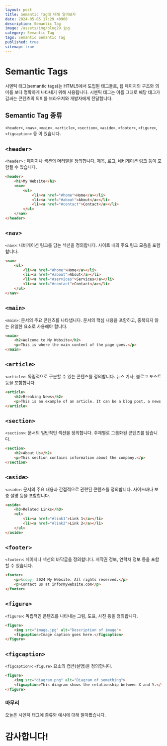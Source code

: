 ```yaml
---
layout: post
title: Semantic Tag에 대해 알아보자
date: 2024-05-05 17:29 +0900
description: Semantic Tag
image: /assets/img/blog29.jpg
category: Semantic Tag
tags: Semantic Semantic Tag
published: true
sitemap: true
---
```


# Semantic Tags
시멘틱 태그(semantic tags)는 HTML5에서 도입된 태그들로, 웹 페이지의 구조와 의미를 보다 명확하게 나타내기 위해 사용됩니다. 시멘틱 태그는 이름 그대로 해당 태그가 감싸는 콘텐츠의 의미를 브라우저와 개발자에게 전달합니다.

## Semantic Tag 종류
`<header>`, `<nav>`, `<main>`, `<article>`, `<section>`, `<aside>`, `<footer>`, `<figure>`, `<figcaption>` 등
이 있습니다.

## `<header>`
`<header>` : 페이지나 섹션의 머리말을 정의합니다. 제목, 로고, 네비게이션 링크 등이 포함될 수 있습니다.
````html
<header>
    <h1>My Website</h1>
    <nav>
        <ul>
            <li><a href="#home">Home</a></li>
            <li><a href="#about">About</a></li>
            <li><a href="#contact">Contact</a></li>
        </ul>
    </nav>
</header>
````

## `<nav>`
`<nav>`: 내비게이션 링크를 담는 섹션을 정의합니다. 사이트 내의 주요 링크 모음을 포함합니다.

````html
<nav>
    <ul>
        <li><a href="#home">Home</a></li>
        <li><a href="#about">About</a></li>
        <li><a href="#services">Services</a></li>
        <li><a href="#contact">Contact</a></li>
    </ul>
</nav>
````
## `<main>`
`<main>`: 문서의 주요 콘텐츠를 나타냅니다. 문서의 핵심 내용을 포함하고, 중복되지 않는 유일한 요소로 사용해야 합니다.
````html
<main>
    <h2>Welcome to My Website</h2>
    <p>This is where the main content of the page goes.</p>
</main>
````    

## `<article>`
`<article>`: 독립적으로 구분할 수 있는 콘텐츠를 정의합니다. 뉴스 기사, 블로그 포스트 등을 포함합니다.
````html
<article>
    <h2>Breaking News</h2>
    <p>This is an example of an article. It can be a blog post, a news story, etc.</p>
</article>
````

## `<section>`
`<section>`: 문서의 일반적인 섹션을 정의합니다. 주제별로 그룹화된 콘텐츠를 담습니다.
````html
<section>
    <h2>About Us</h2>
    <p>This section contains information about the company.</p>
</section>
````

## `<aside>`
`<aside>`: 문서의 주요 내용과 간접적으로 관련된 콘텐츠를 정의합니다. 사이드바나 보충 설명 등을 포함합니다.
````html
<aside>
    <h3>Related Links</h3>
    <ul>
        <li><a href="#link1">Link 1</a></li>
        <li><a href="#link2">Link 2</a></li>
    </ul>
</aside>
````

## `<footer>`
`<footer>`: 페이지나 섹션의 바닥글을 정의합니다. 저작권 정보, 연락처 정보 등을 포함할 수 있습니다.
````html
<footer>
    <p>&copy; 2024 My Website. All rights reserved.</p>
    <p>Contact us at info@mywebsite.com</p>
</footer>
````

## `<figure>`
`<figure>`: 독립적인 콘텐츠를 나타내는 그림, 도표, 사진 등을 정의합니다.
````html
<figure>
    <img src="image.jpg" alt="Description of image">
    <figcaption>Image caption goes here.</figcaption>
</figure>
````

## `<figcaption>`
`<figcaption>`: `<figure>` 요소의 캡션(설명)을 정의합니다.
````html
<figure>
    <img src="diagram.png" alt="Diagram of something">
    <figcaption>This diagram shows the relationship between X and Y.</figcaption>
</figure>
````

### 마무리
오늘은 시멘틱 태그에 종류와 예시에 대해 알아봤습니다.

# 감사합니다!
